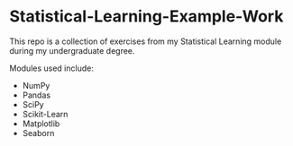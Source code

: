 # Statistical-Learning-Example-Work

This repo is a collection of exercises from my Statistical Learning module during my undergraduate degree. 

Modules used include:
* NumPy
* Pandas 
* SciPy
* Scikit-Learn
* Matplotlib
* Seaborn
